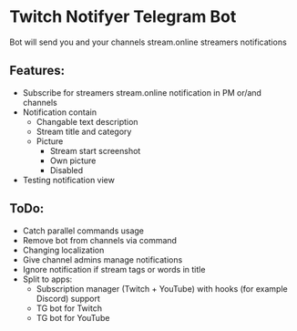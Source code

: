 # Twitch Notifyer Telegram Bot
Bot will send you and your channels stream.online streamers notifications

## Features:
-   Subscribe for streamers stream.online notification in PM or/and channels
-   Notification contain
    -   Changable text description
    -   Stream title and category
    -   Picture
        -   Stream start screenshot
        -   Own picture
        -   Disabled
-   Testing notification view

## ToDo:
-   Catch parallel commands usage
-   Remove bot from channels via command
-   Changing localization
-   Give channel admins manage notifications
-   Ignore notification if stream tags or words in title
-   Split to apps:
    -   Subscription manager (Twitch + YouTube) with hooks (for example Discord) support
    -   TG bot for Twitch
    -   TG bot for YouTube

